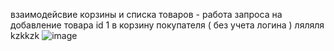 взаимодейсвие корзины и списка товаров - работа запроса на добавление товара id 1 в корзину покупателя ( без учета логина )
ляляля
kzkkzk
![image](https://github.com/polinkasosiska/jstore_microservice/assets/74186092/09f4012b-6e9b-46ad-bda3-b40371aab9da)

